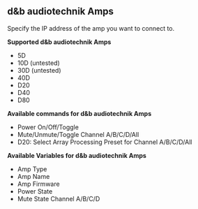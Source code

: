 ## d&b audiotechnik Amps

Specify the IP address of the amp you want to connect to.

**Supported d&b audiotechnik Amps**
- 5D
- 10D (untested)
- 30D (untested)
- 40D
- D20
- D40
- D80

**Available commands for d&b audiotechnik Amps**

- Power On/Off/Toggle
- Mute/Unmute/Toggle Channel A/B/C/D/All
- D20: Select Array Processing Preset for Channel A/B/C/D/All

**Available Variables for d&b audiotechnik Amps**

- Amp Type
- Amp Name
- Amp Firmware
- Power State
- Mute State Channel A/B/C/D